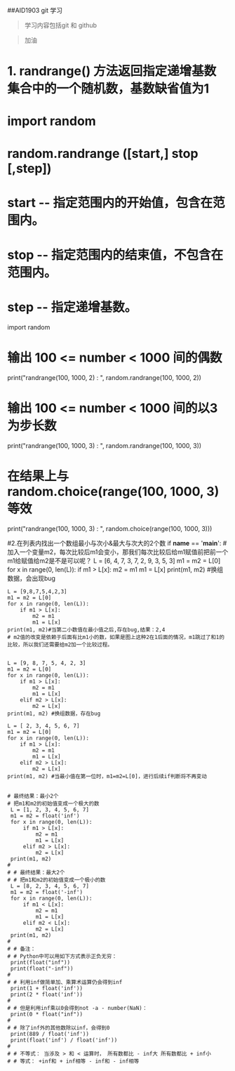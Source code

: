 ##AID1903 git 学习

> 学习内容包括git 和 github

> 加油
# 1. randrange() 方法返回指定递增基数集合中的一个随机数，基数缺省值为1

# import random
# random.randrange ([start,] stop [,step])
# start -- 指定范围内的开始值，包含在范围内。
# stop -- 指定范围内的结束值，不包含在范围内。
# step -- 指定递增基数。

import random
# 输出 100 <= number < 1000 间的偶数
print("randrange(100, 1000, 2) : ", random.randrange(100, 1000, 2))
# 输出 100 <= number < 1000 间的以3为步长数
print("randrange(100, 1000, 3) : ", random.randrange(100, 1000, 3))
# 在结果上与 random.choice(range(100, 1000, 3) 等效
print("randrange(100, 1000, 3) : ", random.choice(range(100, 1000, 3)))

#2.在列表内找出一个数组最小与次小&最大与次大的2个数
if __name__ == '__main__':
    # 加入一个变量m2，每次比较后m1会变小，那我们每次比较后给m1赋值前把前一个m1给赋值给m2是不是可以呢？
    L = [6, 4, 7, 3, 7, 2, 9, 3, 5, 3]
    m1 = m2 = L[0]
    for x in range(0, len(L)):
        if m1 > L[x]:
            m2 = m1
            m1 = L[x]
    print(m1, m2)  #换组数据，会出现bug

    L = [9,8,7,5,4,2,3]
    m1 = m2 = L[0]
    for x in range(0, len(L)):
        if m1 > L[x]:
            m2 = m1
            m1 = L[x]
    print(m1, m2)#当第二小数值在最小值之后,存在bug,结果：2,4
    # m2值的改变是依赖于后面有比m1小的数，如果是图上这种2在1后面的情况，m1跳过了和1的比较，所以我们还需要给m2加一个比较过程。


    L = [9, 8, 7, 5, 4, 2, 3]
    m1 = m2 = L[0]
    for x in range(0, len(L)):
        if m1 > L[x]:
            m2 = m1
            m1 = L[x]
        elif m2 > L[x]:
            m2 = L[x]
    print(m1, m2) #换组数据，存在bug

    L = [ 2, 3, 4, 5, 6, 7]
    m1 = m2 = L[0]
    for x in range(0, len(L)):
        if m1 > L[x]:
            m2 = m1
            m1 = L[x]
        elif m2 > L[x]:
            m2 = L[x]
    print(m1, m2) #当最小值在第一位时，m1=m2=L[0]，进行后续if判断将不再变动


    # 最终结果：最小2个
    # 把m1和m2的初始值变成一个极大的数
     L = [1, 2, 3, 4, 5, 6, 7]
     m1 = m2 = float('inf')
     for x in range(0, len(L)):
         if m1 > L[x]:
             m2 = m1
             m1 = L[x]
         elif m2 > L[x]:
             m2 = L[x]
     print(m1, m2)
    #
    # # 最终结果：最大2个
    # # 把m1和m2的初始值变成一个极小的数
     L = [8, 2, 3, 4, 5, 6, 7]
     m1 = m2 = float('-inf')
     for x in range(0, len(L)):
         if m1 < L[x]:
             m2 = m1
             m1 = L[x]
         elif m2 < L[x]:
             m2 = L[x]
     print(m1, m2)
    #
    # # 备注：
    # # Python中可以用如下方式表示正负无穷：
     print(float("inf"))
     print(float("-inf"))
    #
    # # 利用inf做简单加、乘算术运算仍会得到inf
     print(1 + float('inf'))
     print(2 * float('inf'))
    #
    # # 但是利用inf乘以0会得到not -a - number(NaN)：
     print(0 * float("inf"))
    #
    # # 除了inf外的其他数除以inf，会得到0
     print(889 / float('inf'))
     print(float('inf') / float('inf'))
    #
    # # 不等式： 当涉及 > 和 < 运算时， 所有数都比 - inf大 所有数都比 + inf小
    # # 等式： +inf和 + inf相等 - inf和 - inf相等